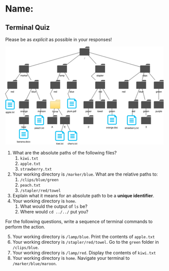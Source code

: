 # Name:
## Terminal Quiz
Please be as *explicit* as possible in your responses!

![](directories.svg)

1. What are the absolute paths of the following files?
    1. `kiwi.txt`
    1. `apple.txt`
    1. `strawberry.txt`
1. Your working directory is `/marker/blue`. What are the relative paths to:
    1. `/clips/blue/green`
    1. `peach.txt`
    1. `/stapler/red/towel`
1. Explain what it means for an absolute path to be a **unique identifier**.
1. Your working directory is `home`.
    1. What would the output of `ls` be?
    1. Where would `cd ../../` put you?

For the following questions, write a sequence of terminal commands to perform the action.

5. Your working directory is `/lamp/blue`. Print the contents of `apple.txt`
6. Your working directory is `/stapler/red/towel`. Go to the `green` folder in `/clips/blue`.
7. Your working directory is `/lamp/red`. Display the contents of `kiwi.txt`
8. Your working directory is `home`. Navigate your terminal to `/marker/blue/maroon`.